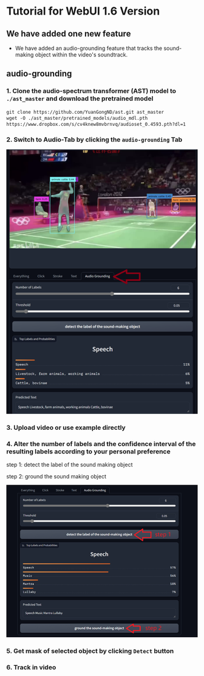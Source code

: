 # Tutorial for WebUI 1.6 Version
## We have added one new feature
- We have added an audio-grounding feature that tracks the sound-making object within the video's soundtrack.


## audio-grounding
### 1. Clone the audio-spectrum transformer (AST) model to `./ast_master` and download the pretrained model
```
git clone https://github.com/YuanGongND/ast.git ast_master
wget -O ./ast_master/pretrained_models/audio_mdl.pth https://www.dropbox.com/s/cv4knew8mvbrnvq/audioset_0.4593.pth?dl=1
```

### 2. Switch to Audio-Tab by clicking the `audio-grounding` Tab

![image-20240425110504645](./img/audio_tab.jpg)

### 3. Upload video or use example directly

### 4. Alter the number of labels and the confidence interval of the resulting labels according to your personal preference

step 1: detect the label of the sound making object

step 2: ground the sound making object

![image-20240425110442398](./img/grounding-tab.jpg)

### 5. Get mask of selected object by clicking `Detect` button

### 6. Track in video